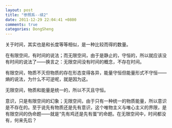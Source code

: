 ```yaml
---
layout: post
title: "参照系--续2"
date: 2011-12-29 22:04:41 +0800
comments: true
categories: DongSheng
---
```

关于时间，其实也是和长度等等相似，是一种比较而得的数量。

在有限空间，有时间的说法；而无限空间，由于是静止的，守恒的，所以就应该没有时间的说法了——换言之：无限空间没有时间的概念，不存在时间。

有限空间，物质不灭但物质的存在形态变得各异，能量守恒但能量形式不守恒——熵的说法，为什么不可逆呢，就是因为这。

无限空间，物质和能量是统一的，所以不灭且守恒。

意识，只是有限空间的幻象；无限空间，由于只有一种统一的物质能量，所以意识是不存在的。至于说先有物质还是先有意识，这个唯物主义与唯心主义的界限，是有限空间的伪命题——就是“先有鸡还是先有蛋”的命题。在无限空间中，时间都没有，何来先后？